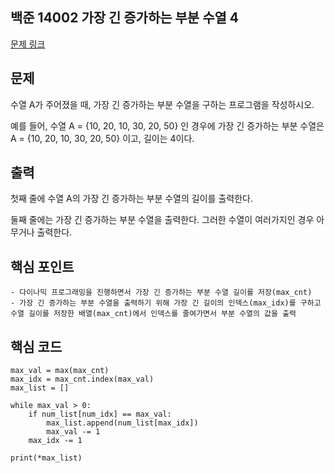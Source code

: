 ## 백준 14002 가장 긴 증가하는 부분 수열 4
[문제 링크](https://www.acmicpc.net/problem/14002)

## 문제
수열 A가 주어졌을 때, 가장 긴 증가하는 부분 수열을 구하는 프로그램을 작성하시오.

예를 들어, 수열 A = {10, 20, 10, 30, 20, 50} 인 경우에 가장 긴 증가하는 부분 수열은 A = {10, 20, 10, 30, 20, 50} 이고, 길이는 4이다.

## 출력
첫째 줄에 수열 A의 가장 긴 증가하는 부분 수열의 길이를 출력한다.

둘째 줄에는 가장 긴 증가하는 부분 수열을 출력한다. 그러한 수열이 여러가지인 경우 아무거나 출력한다.

## 핵심 포인트
```
- 다이나믹 프로그래밍을 진행하면서 가장 긴 증가하는 부분 수열 길이를 저장(max_cnt)
- 가장 긴 증가하는 부분 수열을 출력하기 위해 가장 긴 길이의 인덱스(max_idx)를 구하고 수열 길이를 저장한 배열(max_cnt)에서 인덱스를 줄여가면서 부분 수열의 값을 출력
```

## 핵심 코드
```
max_val = max(max_cnt)
max_idx = max_cnt.index(max_val)
max_list = []

while max_val > 0:
    if num_list[num_idx] == max_val:
        max_list.append(num_list[max_idx])
        max_val -= 1
    max_idx -= 1

print(*max_list)
```
